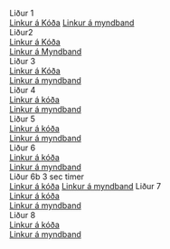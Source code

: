 Liður 1 <br>
[Linkur á Kóða](https://github.com/snorrimar4/verksmidja3/blob/main/Verkefni_2/Kodi/Kodi.md)
[Linkur á myndband]() <br>
Liður2 <br>
[Linkur á Kóða](https://github.com/snorrimar4/verksmidja3/blob/main/Verkefni_2/Kodi/lidur2.md)<br>
[Linkur á Myndband]()<br>
Liður 3<br>
[Linkur á Kóða](https://github.com/snorrimar4/verksmidja3/blob/main/Verkefni_2/Kodi/lidur3.md)<br>
[Linkur á myndband]()<br>
Liður 4 <br>
[Linkur á kóða]()<br>
[Linkur á myndband]()<br>
Liður 5 <br>
[Linkur á kóða]()<br>
[Linkur á myndband]()<br>
Liður 6 <br>
[Linkur á kóða]()<br>
[Linkur á myndband]()<br>
Liður 6b 3 sec timer<br>
[Linkur á kóða]()
[Linkur á myndband]()
Liður 7 <br>
[Linkur á kóða]()<br>
[Linkur á myndband]()<br>
Liður 8 <br>
[Linkur á kóða]()<br>
[Linkur á myndband]()<br>
